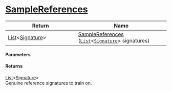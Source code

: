 # [SampleReferences](./Sampler--SampleReferences.md)



| Return<div><a href="#"><img width=375></a></div> | Name<div><a href="#"><img width=525></a></div> | 
| --- | --- | 
| [List](https://docs.microsoft.com/en-us/dotnet/api/System.Collections.Generic.List-1)\<[Signature](./../Signature.md)> | [SampleReferences](./Sampler--SampleReferences.md) ([`List`](https://docs.microsoft.com/en-us/dotnet/api/System.Collections.Generic.List-1)\<[`Signature`](./../Signature.md)> signatures) | 


#### Parameters

#### Returns
[List](https://docs.microsoft.com/en-us/dotnet/api/System.Collections.Generic.List-1)\<[Signature](./../Signature.md)><br>
Genuine reference signatures to train on.